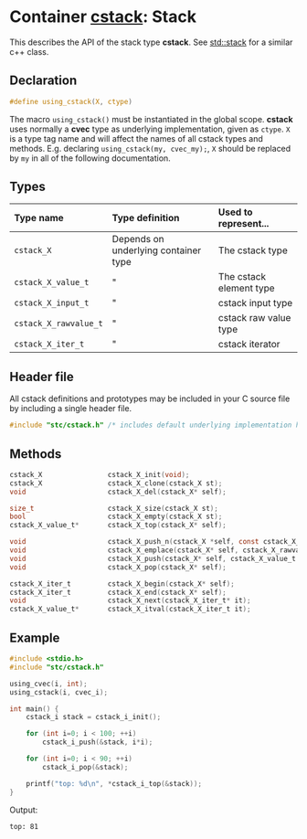 # Container [cstack](../stc/cstack.h): Stack

This describes the API of the stack type **cstack**.
See [std::stack](https://en.cppreference.com/w/cpp/container/stack) for a similar c++ class.

## Declaration

```c
#define using_cstack(X, ctype)
```
The macro `using_cstack()` must be instantiated in the global scope. **cstack** uses normally
a **cvec** type as underlying implementation, given as `ctype`. `X` is a type tag name and will
affect the names of all cstack types and methods. E.g. declaring `using_cstack(my, cvec_my);`,
`X` should be replaced by `my` in all of the following documentation.

## Types

| Type name             | Type definition                        | Used to represent...        |
|:----------------------|:---------------------------------------|:----------------------------|
| `cstack_X`            | Depends on underlying container type   | The cstack type             |
| `cstack_X_value_t`    |                   "                    | The cstack element type     |
| `cstack_X_input_t`    |                   "                    | cstack input type           |
| `cstack_X_rawvalue_t` |                   "                    | cstack raw value type       |
| `cstack_X_iter_t`     |                   "                    | cstack iterator             |

## Header file

All cstack definitions and prototypes may be included in your C source file by including a single header file.

```c
#include "stc/cstack.h" /* includes default underlying implementation header cvec.h */
```

## Methods

```c
cstack_X                cstack_X_init(void);
cstack_X                cstack_X_clone(cstack_X st);
void                    cstack_X_del(cstack_X* self);

size_t                  cstack_X_size(cstack_X st);
bool                    cstack_X_empty(cstack_X st);
cstack_X_value_t*       cstack_X_top(cstack_X* self);

void                    cstack_X_push_n(cstack_X *self, const cstack_X_input_t arr[], size_t size);
void                    cstack_X_emplace(cstack_X* self, cstack_X_rawvalue_t raw);
void                    cstack_X_push(cstack_X* self, cstack_X_value_t value);
void                    cstack_X_pop(cstack_X* self);

cstack_X_iter_t         cstack_X_begin(cstack_X* self);
cstack_X_iter_t         cstack_X_end(cstack_X* self);
void                    cstack_X_next(cstack_X_iter_t* it);
cstack_X_value_t*       cstack_X_itval(cstack_X_iter_t it);
```

## Example
```c
#include <stdio.h>
#include "stc/cstack.h"

using_cvec(i, int);
using_cstack(i, cvec_i);

int main() {
    cstack_i stack = cstack_i_init();

    for (int i=0; i < 100; ++i)
        cstack_i_push(&stack, i*i);

    for (int i=0; i < 90; ++i)
        cstack_i_pop(&stack);

    printf("top: %d\n", *cstack_i_top(&stack));
}
```
Output:
```
top: 81
```